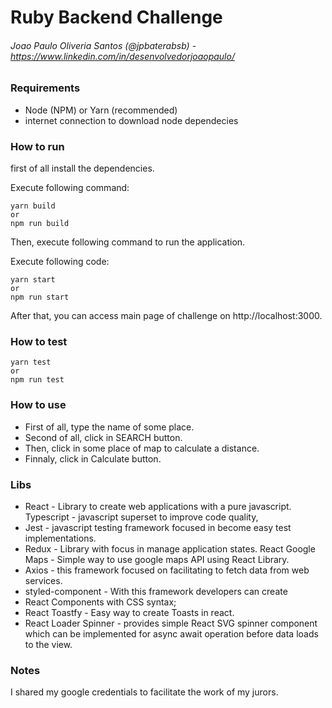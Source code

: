 # Ruby Backend Challenge

###### Joao Paulo Oliveria Santos (@jpbaterabsb) - https://www.linkedin.com/in/desenvolvedorjoaopaulo/

### Requirements

- Node (NPM) or Yarn (recommended)
- internet connection to download node dependecies

### How to run

first of all install the dependencies.

Execute following command:

```
yarn build
or
npm run build
```

Then, execute following command to run the application.

Execute following code:

```
yarn start
or
npm run start
```

After that, you can access main page of challenge on http://localhost:3000.

### How to test

```
yarn test
or
npm run test
```

### How to use

- First of all, type the name of some place.
- Second of all, click in SEARCH button.
- Then, click in some place of map to calculate a distance.
- Finnaly, click in Calculate button.

### Libs

- React - Library to create web applications with a pure javascript.
  Typescript - javascript superset to improve code quality,
- Jest - javascript testing framework focused in become easy test implementations.
- Redux - Library with focus in manage application states.
  React Google Maps - Simple way to use google maps API using React Library.
- Axios - this framework focused on facilitating to fetch data from web services.
- styled-component - With this framework developers can create
- React Components with CSS syntax;
- React Toastfy - Easy way to create Toasts in react.
- React Loader Spinner - provides simple React SVG spinner component which can be implemented for async await operation before data loads to the view.

### Notes

I shared my google credentials to facilitate the work of my jurors.
